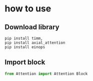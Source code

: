 # how to use

## Download library

```
pip install timm,
pip install axial_attention
pip install einops
```

## Import block

```python
from Attention import Attention Block
```